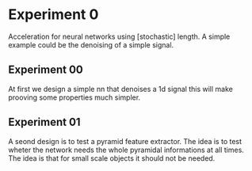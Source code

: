 # Experiment 0

Acceleration for neural networks using [stochastic] length.
A simple example could be the denoising of a simple signal.

## Experiment 00

At first we design a simple nn that denoises a 1d signal this will make prooving some properties much simpler.

## Experiment 01

A seond design is to test a pyramid feature extractor. The idea is to test wheter the network needs the whole pyramidal informations at all times.
The idea is that for small scale objects it should not be needed.

